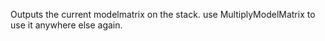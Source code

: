 Outputs the current modelmatrix on the stack. use MultiplyModelMatrix to use it anywhere else again.